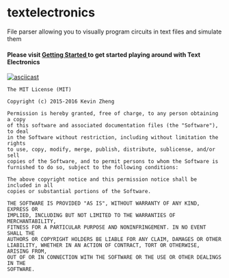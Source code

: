 # textelectronics
File parser allowing you to visually program circuits in text files and simulate them

<h4> Please visit <a href="https://github.com/furryfaust/textelectronics/wiki/Getting-started"> Getting Started </a> to get started playing around with Text Electronics</h4>

[![asciicast](https://asciinema.org/a/32411.png)](https://asciinema.org/a/32411)






```
The MIT License (MIT)

Copyright (c) 2015-2016 Kevin Zheng

Permission is hereby granted, free of charge, to any person obtaining a copy
of this software and associated documentation files (the "Software"), to deal
in the Software without restriction, including without limitation the rights
to use, copy, modify, merge, publish, distribute, sublicense, and/or sell
copies of the Software, and to permit persons to whom the Software is
furnished to do so, subject to the following conditions:

The above copyright notice and this permission notice shall be included in all
copies or substantial portions of the Software.

THE SOFTWARE IS PROVIDED "AS IS", WITHOUT WARRANTY OF ANY KIND, EXPRESS OR
IMPLIED, INCLUDING BUT NOT LIMITED TO THE WARRANTIES OF MERCHANTABILITY,
FITNESS FOR A PARTICULAR PURPOSE AND NONINFRINGEMENT. IN NO EVENT SHALL THE
AUTHORS OR COPYRIGHT HOLDERS BE LIABLE FOR ANY CLAIM, DAMAGES OR OTHER
LIABILITY, WHETHER IN AN ACTION OF CONTRACT, TORT OR OTHERWISE, ARISING FROM,
OUT OF OR IN CONNECTION WITH THE SOFTWARE OR THE USE OR OTHER DEALINGS IN THE
SOFTWARE.
```

